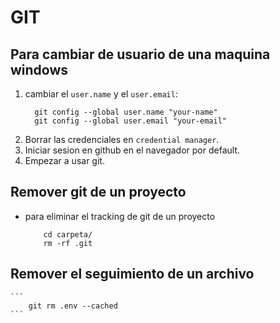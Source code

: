 # GIT

## Para cambiar de usuario de una maquina windows
1. cambiar el `user.name` y el `user.email`:
    ```
      git config --global user.name "your-name"
      git config --global user.email "your-email"
    ```
3. Borrar las credenciales en `credential manager`.
4. Iniciar sesion en github en el navegador por default.
5. Empezar a usar git.

## Remover git de un proyecto
* para eliminar el tracking de git de un proyecto
    ```
        cd carpeta/
        rm -rf .git
    ```
## Remover el seguimiento de un archivo
    ```
        git rm .env --cached
    ```
